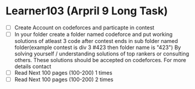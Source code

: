 # Learner103 (Arpril 9 Long Task)
- [ ] Create Account on codeforces and particapte in contest
- [ ] In your folder create a folder named codeforce and put working solutions of atleast 3 code after contest ends in 
      sub folder named folder(example contest is div 3 #423 then folder name is "423")
      By solving yourself / understanding solutions of top rankers or consulting others.
      These solutions should be accepted on codeforces. For more details contact
- [ ] Read Next 100 pages (100-200) 1 times   
- [ ] Read Next 100 pages (100-200) 2 times
